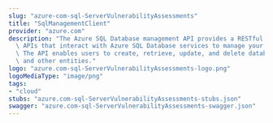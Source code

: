 ```yaml
---
slug: "azure-com-sql-ServerVulnerabilityAssessments"
title: "SqlManagementClient"
provider: "azure.com"
description: "The Azure SQL Database management API provides a RESTful set of web\
  \ APIs that interact with Azure SQL Database services to manage your databases.\
  \ The API enables users to create, retrieve, update, and delete databases, servers,\
  \ and other entities."
logo: "azure.com-sql-ServerVulnerabilityAssessments-logo.png"
logoMediaType: "image/png"
tags:
- "cloud"
stubs: "azure.com-sql-ServerVulnerabilityAssessments-stubs.json"
swagger: "azure.com-sql-ServerVulnerabilityAssessments-swagger.json"
---
```

